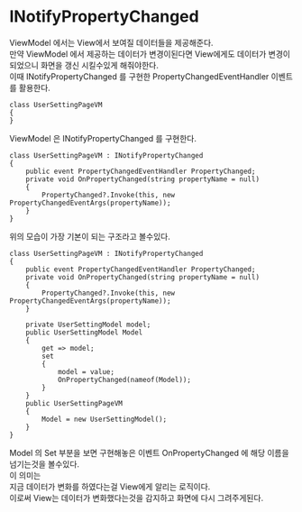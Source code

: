 # INotifyPropertyChanged
ViewModel 에서는 View에서 보여질 데이터들을 제공해준다. <br/>
만약 ViewModel 에서 제공하는 데이터가 변경이된다면 View에게도 데이터가 변경이 되었으니 화면을 갱신 시킬수있게 해줘야한다.<br/>
이때 INotifyPropertyChanged 를 구현한 PropertyChangedEventHandler 이벤트를 활용한다.<br/>

```
class UserSettingPageVM 
{
}
```

ViewModel 은 INotifyPropertyChanged 를 구현한다.<br/>

```
class UserSettingPageVM : INotifyPropertyChanged
{
	public event PropertyChangedEventHandler PropertyChanged;
	private void OnPropertyChanged(string propertyName = null)
	{
		PropertyChanged?.Invoke(this, new PropertyChangedEventArgs(propertyName));
	}
}
```
위의 모습이 가장 기본이 되는 구조라고 볼수있다.<br/>

```
class UserSettingPageVM : INotifyPropertyChanged
{
	public event PropertyChangedEventHandler PropertyChanged;
	private void OnPropertyChanged(string propertyName = null)
	{
		PropertyChanged?.Invoke(this, new PropertyChangedEventArgs(propertyName));
	}
	
	private UserSettingModel model;
	public UserSettingModel Model
	{
		get => model;
		set
		{
			model = value;
			OnPropertyChanged(nameof(Model));
		}
	}
	public UserSettingPageVM
	{
		Model = new UserSettingModel();
	}
}
```

Model 의 Set 부분을 보면 구현해놓은 이벤트 OnPropertyChanged 에 해당 이름을 넘기는것을 볼수있다.<br/>
이 의미는<br/>
지금 데이터가 변화를 하였다는걸 View에게 알리는 로직이다.<br/>
이로써 View는 데이터가 변화했다는것을 감지하고 화면에 다시 그려주게된다.<br/>

